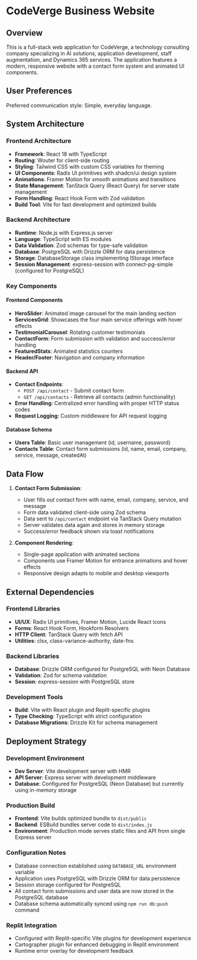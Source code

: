 # CodeVerge Business Website

## Overview

This is a full-stack web application for CodeVerge, a technology consulting company specializing in AI solutions, application development, staff augmentation, and Dynamics 365 services. The application features a modern, responsive website with a contact form system and animated UI components.

## User Preferences

Preferred communication style: Simple, everyday language.

## System Architecture

### Frontend Architecture
- **Framework**: React 18 with TypeScript
- **Routing**: Wouter for client-side routing
- **Styling**: Tailwind CSS with custom CSS variables for theming
- **UI Components**: Radix UI primitives with shadcn/ui design system
- **Animations**: Framer Motion for smooth animations and transitions
- **State Management**: TanStack Query (React Query) for server state management
- **Form Handling**: React Hook Form with Zod validation
- **Build Tool**: Vite for fast development and optimized builds

### Backend Architecture
- **Runtime**: Node.js with Express.js server
- **Language**: TypeScript with ES modules
- **Data Validation**: Zod schemas for type-safe validation
- **Database**: PostgreSQL with Drizzle ORM for data persistence
- **Storage**: DatabaseStorage class implementing IStorage interface
- **Session Management**: express-session with connect-pg-simple (configured for PostgreSQL)

### Key Components

#### Frontend Components
- **HeroSlider**: Animated image carousel for the main landing section
- **ServicesGrid**: Showcases the four main service offerings with hover effects
- **TestimonialCarousel**: Rotating customer testimonials
- **ContactForm**: Form submission with validation and success/error handling
- **FeaturedStats**: Animated statistics counters
- **Header/Footer**: Navigation and company information

#### Backend API
- **Contact Endpoints**: 
  - `POST /api/contact` - Submit contact form
  - `GET /api/contacts` - Retrieve all contacts (admin functionality)
- **Error Handling**: Centralized error handling with proper HTTP status codes
- **Request Logging**: Custom middleware for API request logging

#### Database Schema
- **Users Table**: Basic user management (id, username, password)
- **Contacts Table**: Contact form submissions (id, name, email, company, service, message, createdAt)

## Data Flow

1. **Contact Form Submission**:
   - User fills out contact form with name, email, company, service, and message
   - Form data validated client-side using Zod schema
   - Data sent to `/api/contact` endpoint via TanStack Query mutation
   - Server validates data again and stores in memory storage
   - Success/error feedback shown via toast notifications

2. **Component Rendering**:
   - Single-page application with animated sections
   - Components use Framer Motion for entrance animations and hover effects
   - Responsive design adapts to mobile and desktop viewports

## External Dependencies

### Frontend Libraries
- **UI/UX**: Radix UI primitives, Framer Motion, Lucide React icons
- **Forms**: React Hook Form, Hookform Resolvers
- **HTTP Client**: TanStack Query with fetch API
- **Utilities**: clsx, class-variance-authority, date-fns

### Backend Libraries
- **Database**: Drizzle ORM configured for PostgreSQL with Neon Database
- **Validation**: Zod for schema validation
- **Session**: express-session with PostgreSQL store

### Development Tools
- **Build**: Vite with React plugin and Replit-specific plugins
- **Type Checking**: TypeScript with strict configuration
- **Database Migrations**: Drizzle Kit for schema management

## Deployment Strategy

### Development Environment
- **Dev Server**: Vite development server with HMR
- **API Server**: Express server with development middleware
- **Database**: Configured for PostgreSQL (Neon Database) but currently using in-memory storage

### Production Build
- **Frontend**: Vite builds optimized bundle to `dist/public`
- **Backend**: ESBuild bundles server code to `dist/index.js`
- **Environment**: Production mode serves static files and API from single Express server

### Configuration Notes
- Database connection established using `DATABASE_URL` environment variable
- Application uses PostgreSQL with Drizzle ORM for data persistence
- Session storage configured for PostgreSQL
- All contact form submissions and user data are now stored in the PostgreSQL database
- Database schema automatically synced using `npm run db:push` command

### Replit Integration
- Configured with Replit-specific Vite plugins for development experience
- Cartographer plugin for enhanced debugging in Replit environment
- Runtime error overlay for development feedback